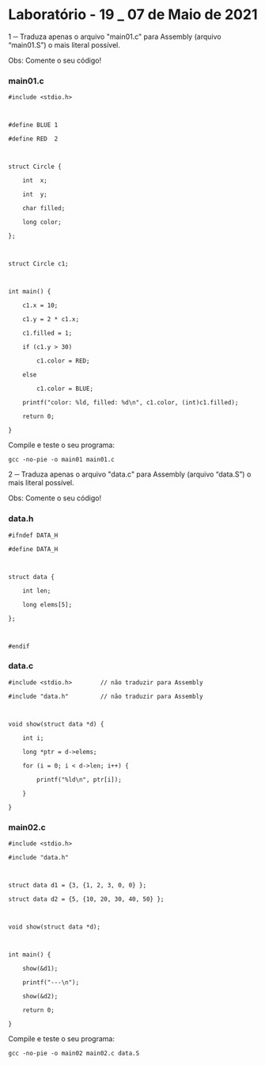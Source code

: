 # Laboratório - 19 _ 07 de Maio de 2021

1 ─ Traduza apenas o arquivo "main01.c" para Assembly (arquivo “main01.S”) o mais literal possível. 

Obs: Comente o seu código!

### main01.c

    #include <stdio.h>



    #define BLUE 1

    #define RED  2



    struct Circle {

        int  x;

        int  y;

        char filled;

        long color;

    };



    struct Circle c1;



    int main() {

        c1.x = 10;

        c1.y = 2 * c1.x;

        c1.filled = 1;

        if (c1.y > 30)

            c1.color = RED;

        else

            c1.color = BLUE;

        printf("color: %ld, filled: %d\n", c1.color, (int)c1.filled);

        return 0;

    }

Compile e teste o seu programa:

    gcc -no-pie -o main01 main01.c

2 ─ Traduza apenas o arquivo "data.c" para Assembly (arquivo “data.S”) o mais literal possível. 

Obs: Comente o seu código!

### data.h

    #ifndef DATA_H

    #define DATA_H



    struct data {

        int len;

        long elems[5];

    };



    #endif

### data.c

    #include <stdio.h>        // não traduzir para Assembly

    #include "data.h"         // não traduzir para Assembly



    void show(struct data *d) {

        int i;

        long *ptr = d->elems;

        for (i = 0; i < d->len; i++) {

            printf("%ld\n", ptr[i]);

        }

    }

### main02.c

    #include <stdio.h>

    #include "data.h"



    struct data d1 = {3, {1, 2, 3, 0, 0} };

    struct data d2 = {5, {10, 20, 30, 40, 50} };



    void show(struct data *d);



    int main() {

        show(&d1);

        printf("---\n");

        show(&d2);

        return 0;

    }

Compile e teste o seu programa:

    gcc -no-pie -o main02 main02.c data.S